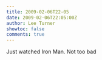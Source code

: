 ```yaml
---
title: 2009-02-06T22-05
date: 2009-02-06T22:05:00Z
author: Lee Turner
showtoc: false
comments: true
---
```


Just watched Iron Man.  Not too bad

